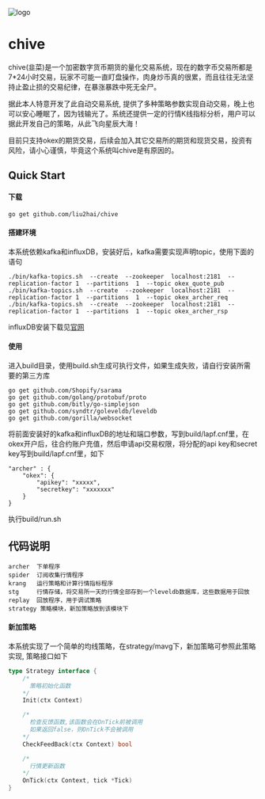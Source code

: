 ![logo](https://github.com/liu2hai/chive/raw/master/img/logo.jpg)


# chive
chive(韭菜)是一个加密数字货币期货的量化交易系统，现在的数字币交易所都是7*24小时交易，玩家不可能一直盯盘操作，肉身炒币真的很累，而且往往无法坚持止盈止损的交易纪律，在暴涨暴跌中死无全尸。

据此本人特意开发了此自动交易系统, 提供了多种策略参数实现自动交易，晚上也可以安心睡眠了，因为钱输光了。系统还提供一定的行情K线指标分析，用户可以据此开发自己的策略，从此飞向星辰大海！

目前只支持okex的期货交易，后续会加入其它交易所的期货和现货交易，投资有风险，请小心谨慎，毕竟这个系统叫chive是有原因的。


## Quick Start

#### 下载

    go get github.com/liu2hai/chive

#### 搭建环境
本系统依赖kafka和influxDB，安装好后，kafka需要实现声明topic，使用下面的语句

    ./bin/kafka-topics.sh  --create  --zookeeper  localhost:2181  --replication-factor 1  --partitions  1  --topic okex_quote_pub
    ./bin/kafka-topics.sh  --create  --zookeeper  localhost:2181  --replication-factor 1  --partitions  1  --topic okex_archer_req
    ./bin/kafka-topics.sh  --create  --zookeeper  localhost:2181  --replication-factor 1  --partitions  1  --topic okex_archer_rsp

influxDB安装下载见[官网](https://www.influxdata.com/)

#### 使用
进入build目录，使用build.sh生成可执行文件，如果生成失败，请自行安装所需要的第三方库

	go get github.com/Shopify/sarama
	go get github.com/golang/protobuf/proto
	go get github.com/bitly/go-simplejson
	go get github.com/syndtr/goleveldb/leveldb
	go get github.com/gorilla/websocket

将前面安装好的kafka和influxDB的地址和端口参数，写到build/lapf.cnf里，在okex开户后，往合约账户充值，然后申请api交易权限，将分配的api key和secret key写到build/lapf.cnf里，如下

    "archer" : {
        "okex": {
            "apikey": "xxxxx",
            "secretkey": "xxxxxxx"
        }
    }

执行build/run.sh

## 代码说明

    archer  下单程序
    spider  订阅收集行情程序
    krang   运行策略和计算行情指标程序
    stg     行情存储，将交易所一天的行情全部存到一个leveldb数据库，这些数据用于回放
    replay  回放程序，用于调试策略
    strategy 策略模块，新加策略放到该模块下

#### 新加策略
本系统实现了一个简单的均线策略，在strategy/mavg下，新加策略可参照此策略实现, 策略接口如下

```go
type Strategy interface {
	/*
	  策略初始化函数
	*/
	Init(ctx Context)

	/*
	  检查反馈函数,该函数会在OnTick前被调用
	  如果返回false，则OnTick不会被调用
	*/
	CheckFeedBack(ctx Context) bool

	/*
	  行情更新函数
	*/
	OnTick(ctx Context, tick *Tick)
}
```
